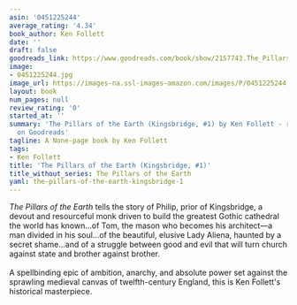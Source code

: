 ```yaml
---
asin: '0451225244'
average_rating: '4.34'
book_author: Ken Follett
date: ''
draft: false
goodreads_link: https://www.goodreads.com/book/show/2157743.The_Pillars_of_the_Earth
image:
- 0451225244.jpg
image_url: https://images-na.ssl-images-amazon.com/images/P/0451225244.01._SCLZZZZZZZ.jpg
layout: book
num_pages: null
review_rating: '0'
started_at: ''
summary: 'The Pillars of the Earth (Kingsbridge, #1) by Ken Follett - rated 4.34/5
  on Goodreads'
tagline: A None-page book by Ken Follett
tags:
- Ken Follett
title: 'The Pillars of the Earth (Kingsbridge, #1)'
title_without_series: The Pillars of the Earth
yaml: the-pillars-of-the-earth-kingsbridge-1
---
```


<i>The Pillars of the Earth</i> tells the story of Philip, prior of Kingsbridge, a devout and resourceful monk driven to build the greatest Gothic cathedral the world has known...of Tom, the mason who becomes his architect—a man divided in his soul...of the beautiful, elusive Lady Aliena, haunted by a secret shame...and of a struggle between good and evil that will turn church against state and brother against brother.<br /><br />A spellbinding epic of ambition, anarchy, and absolute power set against the sprawling medieval canvas of twelfth-century England, this is Ken Follett's historical masterpiece.